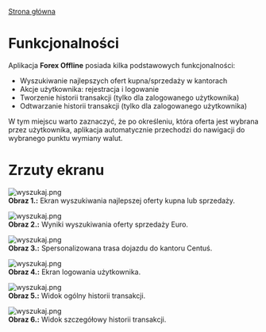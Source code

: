 [Strona główna](./README.md)

# Funkcjonalności #

Aplikacja **Forex Offline** posiada kilka podstawowych funkcjonalności:

  * Wyszukiwanie najlepszych ofert kupna/sprzedaży w kantorach
  * Akcje użytkownika: rejestracja i logowanie
  * Tworzenie historii transakcji (tylko dla zalogowanego użytkownika) 
  * Odtwarzanie historii transakcji (tylko dla zalogowanego użytkownika)

W tym miejscu warto zaznaczyć, że po określeniu, która oferta jest wybrana przez użytkownika, aplikacja automatycznie przechodzi do nawigacji do wybranego punktu wymiany walut.

# Zrzuty ekranu #

![wyszukaj.png](./images/001_wyszukaj.png)  
**Obraz 1.:** Ekran wyszukiwania najlepszej oferty kupna lub sprzedaży.

![wyszukaj.png](./images/002_rezultaty.png)  
**Obraz 2.:** Wyniki wyszukiwania oferty sprzedaży Euro.

![wyszukaj.png](./images/003_znajdz_trase.png)  
**Obraz 3.:** Spersonalizowana trasa dojazdu do kantoru Centuś.

![wyszukaj.png](./images/004_zaloguj.png)  
**Obraz 4.:** Ekran logowania użytkownika.

![wyszukaj.png](./images/005_ogolny_widok.png)  
**Obraz 5.:** Widok ogólny historii transakcji.

![wyszukaj.png](./images/006_historia_transakcji.png)  
**Obraz 6.:** Widok szczegółowy historii transakcji.
